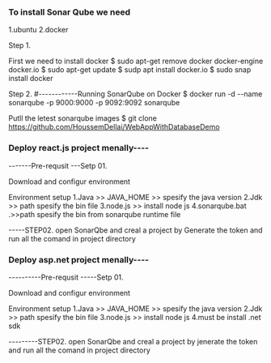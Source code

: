 ### To install Sonar Qube we need
1.ubuntu 
2.docker 

Step 1.

 First we need to install docker 
$ sudo apt-get remove docker docker-engine docker.io
$ sudo apt-get update
$ sudp apt install docker.io
$ sudo snap install docker

Step 2.
#------------Running SonarQube on Docker
$ docker run -d --name sonarqube -p 9000:9000 -p 9092:9092 sonarqube

Putll the letest sonarqube images
$ git clone https://github.com/HoussemDellai/WebAppWithDatabaseDemo


### Deploy react.js project menally----

-------Pre-requsit
---Setp 01.

Download and configur environment

Environment setup
1.Java >> JAVA_HOME >> spesify the java version
2.Jdk  >> path spesify the bin file
3.node.js >> install node js
4.sonarqube.bat .>>path spesify the bin from sonarqube runtime file


-----STEP02.
open SonarQbe and creal a project by Generate the token and run all the comand in project directory




### Deploy asp.net project menally----

----------Pre-requsit
-----Setp 01.

Download and configur environment

Environment setup
1.Java >> JAVA_HOME >> spesify the java version
2.Jdk  >> path spesify the bin file
3.node.js >> install node js
4.must be install .net sdk


---------STEP02.
open SonarQbe and creal a project by jenerate the token and run all the comand in project directory
